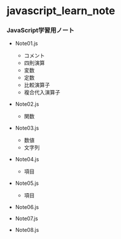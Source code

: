 # javascript_learn_note
### JavaScript学習用ノート

- Note01.js
  - コメント
  - 四則演算
  - 変数
  - 定数
  - 比較演算子
  - 複合代入演算子

- Note02.js
  - 関数

- Note03.js
  - 数値
  - 文字列

- Note04.js
  - 項目

- Note05.js
  - 項目

- Note06.js
- Note07.js
- Note08.js

